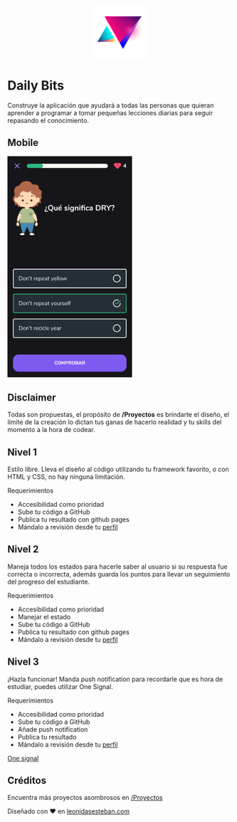 <div align="center">
<a href="https://leonidasesteban.com/proyectos">
  <img width="120px"  src="https://raw.githubusercontent.com/no-te-rindas/logo/main/Logo/LeonidasEsteban-destello-envolvente-cuadrada.png" />
</a>
</div>

# Daily Bits

Construye la aplicación que ayudará a todas las personas que quieran aprender a programar a tomar pequeñas lecciones diarias para seguir repasando el conocimiento.

## Mobile

<img width="280px"  src="https://github.com/no-te-rindas/imagenes/blob/main/Readmes/daily-bits/daily-bits-mobile.png?raw=true" />

## Disclaimer

Todas son propuestas, el propósito de **/Proyectos** es brindarte el diseño, el límite de la creación lo dictan tus ganas de hacerlo realidad y tu skills del momento a la hora de codear.

## Nivel 1

Estilo libre. Lleva el diseño al código utilizando tu framework favorito, o con HTML y CSS, no hay ninguna limitación.

Requerimientos

- Accesibilidad como prioridad
- Sube tu código a GitHub
- Publica tu resultado con github pages
- Mándalo a revisión desde tu [perfil](https://leonidasesteban.com/estudiante)

## Nivel 2

Maneja todos los estados para hacerle saber al usuario si su respuesta fue correcta o incorrecta, además guarda los puntos para llevar un seguimiento del progreso del estudiante.

Requerimientos

- Accesibilidad como prioridad
- Manejar el estado
- Sube tu código a GitHub
- Publica tu resultado con github pages
- Mándalo a revisión desde tu [perfil](https://leonidasesteban.com/estudiante)

## Nivel 3

¡Hazla funcionar! Manda push notification para recordarle que es hora de estudiar, puedes utilizar One Signal.

Requerimientos

- Accesibilidad como prioridad
- Sube tu código a GitHub
- Añade push notification
- Publica tu resultado
- Mándalo a revisión desde tu [perfil](https://leonidasesteban.com/estudiante)

[One signal](https://onesignal.com/)

## Créditos

Encuentra más proyectos asombrosos en [/Proyectos](https://leonidasesteban.com/proyectos)

Diseñado con ♥️ en [leonidasesteban.com](leonidasesteban.com)
